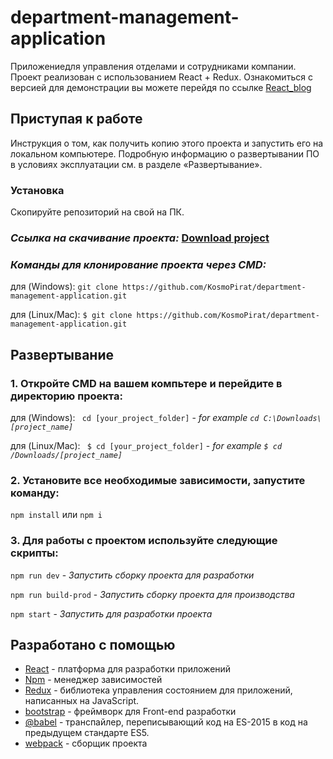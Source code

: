 # department-management-application

Приложениедля управления отделами и сотрудниками компании. Проект реализован с использованием React + Redux. Ознакомиться с версией для демонстрации вы можете перейдя по ссылке [React_blog](https://kosmopirat.github.io/department-management-application/)

## Приступая к работе

Инструкция о том, как получить копию этого проекта и запустить его на локальном компьютере. Подробную информацию о развертывании ПО в условиях эксплуатации см. в разделе «Развертывание».

### Установка

Скопируйте репозиторий на свой на ПК. 

### *Ссылка на скачивание проекта:* [Download project](https://github.com/KosmoPirat/department-management-application/archive/develop.zip)

### *Команды для клонирование проекта через CMD:*

для (Windows): ` git clone https://github.com/KosmoPirat/department-management-application.git `

для (Linux/Mac): ` $ git clone https://github.com/KosmoPirat/department-management-application.git `

## Развертывание

### 1. Откройте CMD на вашем компьтере и перейдите в директорию проекта:

для (Windows): ` cd [your_project_folder]` - *for example `cd C:\Downloads\[project_name] `*

для (Linux/Mac): ` $ cd [your_project_folder]` - *for example `$ cd /Downloads/[project_name] `*

### 2. Установите все необходимые зависимости, запустите команду:

` npm install `  или  ` npm i `

### 3. Для работы с проектом используйте следующие скрипты:

` npm run dev ` - *Запустить сборку проекта для разработки*

` npm run build-prod ` - *Запустить сборку проекта для производства*

` npm start ` - *Запустить для разработки проекта*

## Разработано с помощью

* [React](https://reactjs.org/docs/) - платформа для разработки приложений
* [Npm](https://www.npmjs.com/) - менеджер зависимостей
* [Redux](https://redux.js.org/introduction/getting-started) - библиотека управления состоянием для приложений, написанных на JavaScript.
* [bootstrap](https://getbootstrap.com/) - фреймворк для Front-end разработки
* [@babel](https://babeljs.io/) - транспайлер, переписывающий код на ES-2015 в код на предыдущем стандарте ES5.
* [webpack](https://webpack.js.org/) - сборщик проекта

